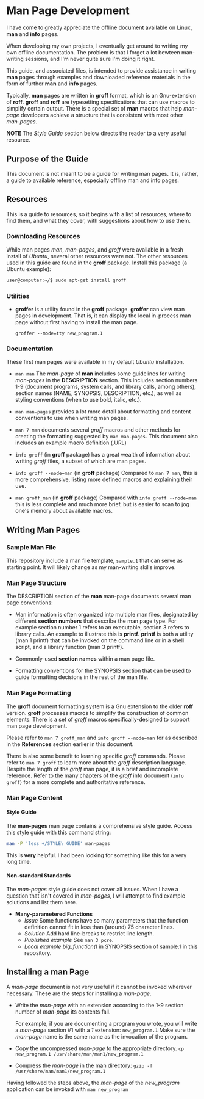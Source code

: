 # Man Page Development

I have come to greatly appreciate the offline document available
on Linux, **man** and **info** pages.

When developing my own projects, I eventually get around to writing
my own offline documentation.  The problem is that I forget a lot
bewteen man-writing sessions, and I'm never quite sure I'm doing it
right.

This guide, and associated files, is intended to provide assistance
in writing **man** pages through examples and downloaded reference
materials in the form of further **man** and **info** pages.

Typically, **man** pages are written in **groff** format, which
is an Gnu-extension of **roff**.  **groff** and **roff** are
typesetting specifications that can use macros to simplify
certain output.  There is a special set of **man** macros that
help *man-page* developers achieve a structure that is consistent
with most other *man-pages*.

**NOTE** The *Style Guide* section below directs the reader to a very
useful resource.

## Purpose of the Guide

This document is not meant to be a guide for writing man pages.
It is, rather, a guide to available reference, especially offline
man and info pages.


## Resources

This is a guide to resources, so it begins with a list of resources,
where to find them, and what they cover, with suggestions about how
to use them.

### Downloading Resources

While man pages *man*, *man-pages*, and *groff* were available in
a fresh install of *Ubuntu*, several other resources were not.  The
other resources used in this guide are found in the **groff**
package.  Install this package (a Ubuntu example):

~~~sh
user@computer:~/$ sudo apt-get install groff
~~~

### Utilities

- **groffer** is a utility found in the **groff** package.
  **groffer** can view man pages in development.  That is, it can
  display the local in-process man page without first having to
  install the man page.
  
  `groffer --mode=tty new_program.1`

### Documentation

These first man pages were available in my default *Ubuntu*
installation.

- `man man`  The *man-page* of **man** includes some guidelines
  for writing *man-pages* in the **DESCRIPTION** section.  This 
  includes section numbers 1-9 (document programs, system calls,
  and library calls, among others), section names (NAME, SYNOPSIS,
  DESCRIPTION, etc.), as well as styling conventions (when to use
  bold, italic, etc.).  

- `man man-pages` provides a lot more detail about formatting
   and content conventions to use when writing man pages.

- `man 7 man` documents several *groff* macros and other methods
  for creating the formatting suggested by `man man-pages`.  This
  document also includes an example macro definition (.URL)

- `info groff` (in **groff** package)  has a great wealth of
  information about writing *groff* files, a subset of which are
  man pages.

- `info groff --node=man` (in **groff** package)  Compared to
  `man 7 man`, this is more comprehensive, listing more defined
  macros and explaining their use.

- `man groff_man`  (in **groff** package) Compared with
  `info groff --node=man` this is less complete and much more
  brief,  but is easier to scan to jog one's memory about available
   macros.

## Writing Man Pages

### Sample Man File

This repository include a man file template, `sample.1` that can
serve as starting point.  It will likely change as my man-writing
skills improve.

### Man Page Structure

The DESCRIPTION section of the **man** man-page documents several
man page conventions:

- Man information is often organized into multiple man files,
  designated by different **section numbers** that describe the man
  page type.  For example section number 1 refers to an executable,
  section 3 refers to library calls.  An example to illustrate this
  is **printf**.  **printf** is both a utility (man 1 printf) that
  can be invoked on the command line or in a shell script, and a
  library function (man 3 printf).

- Commonly-used **section names** within a man page file.

- Formatting conventions for the SYNOPSIS section that can be
  used to guide formatting decisions in the rest of the man file.

### Man Page Formatting

The **groff** document formatting system is a Gnu extension to the
older **roff** version.  **groff** processes macros to simplify
the construction of common elements.  There is a set of *groff*
macros specifically-designed to support man page development.

Please refer to `man 7 groff_man` and `info groff --node=man`
for as described in the **References** section earlier in this
document.

There is also some benefit to learning specific *groff*
commands.  Please refer to `man 7 groff` to learn more about
the *groff* description language.  Despite the length of the *groff*
man page, it is a brief and incomplete reference.  Refer to the
many chapters of the *groff* info document (`info groff`) for a
more complete and authoritative reference.

### Man Page Content

#### Style Guide

The **man-pages** man page contains a comprehensive style guide.
Access this style guide with this command string:

~~~sh
man -P 'less +/STYLE\ GUIDE' man-pages
~~~

This is **very** helpful.  I had been looking for something like
this for a very long time.

#### Non-standard Standards

The *man-pages* style guide does not cover all issues.  When I
have a question that isn't covered in *man-pages*, I will attempt
to find example solutions and list them here.

- **Many-parametered Functions**
  - *Issue*  Some functions have so many
    parameters that the function definition cannot fit in less
    than (around) 75 character lines.
  - *Solution* Add hard line-breaks to restrict line length.
  - *Published example*  See `man 3 pcre`.
  - *Local example* *big_function()* in SYNOPSIS section of
    sample.1 in this repository.

## Installing a **man** Page

A *man-page* document is not very useful if it cannot be invoked
wherever necessary.  These are the steps for installing a *man-page*.

- Write the *man-page* with an extension according to the 1-9
  section number of *man-page* its contents fall.

  For example, if you are documenting a program you wrote, you
  will write a *man-page* section #1 with a *1* extension:
  `new_program.1`  Make sure the *man-page* name is the same name
  as the invocation of the program.

- Copy the uncompressed *man-page* to the appropriate directory.
  `cp new_program.1 /usr/share/man/man1/new_program.1`

- Compress the *man-page* in the man directory:
  `gzip -f /usr/share/man/man1/new_program.1`

Having followed the steps above, the *man-page* of the
*new_program* application can be invoked with `man new_program`

